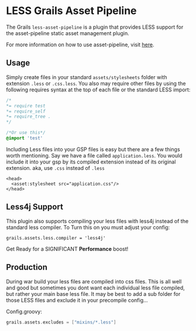 LESS Grails Asset Pipeline
==========================
The Grails `less-asset-pipeline` is a plugin that provides LESS support for the asset-pipeline static asset management plugin.

For more information on how to use asset-pipeline, visit [here](http://www.github.com/bertramdev/asset-pipeline).


Usage
-----

Simply create files in your standard `assets/stylesheets` folder with extension `.less` or `.css.less`. You also may require other files by using the following requires syntax at the top of each file or the standard LESS import:

```css
/*
*= require test
*= require_self
*= require_tree .
*/

/*Or use this*/
@import 'test'

```

Including Less files into your GSP files is easy but there are a few things worth mentioning. Say we have a file called `application.less`. You would include it into your gsp by its compiled extension instead of its original extension. aka, use `.css` instead of `.less`

```gsp
<head>
  <asset:stylesheet src="application.css"/>
</head>
```

Less4j Support
--------------

This plugin also supports compiling your less files with less4j instead of the standard less compiler. To Turn this on you must adjust your config:

```
grails.assets.less.compiler = 'less4j'
```

Get Ready for a SIGNIFICANT **Performance** boost!

Production
----------
During war build your less files are compiled into css files. This is all well and good but sometimes you dont want each individual less file compiled, but rather your main base less file. It may be best to add a sub folder for those LESS files and exclude it in your precompile config...

Config.groovy:
```groovy
grails.assets.excludes = ["mixins/*.less"]
```
